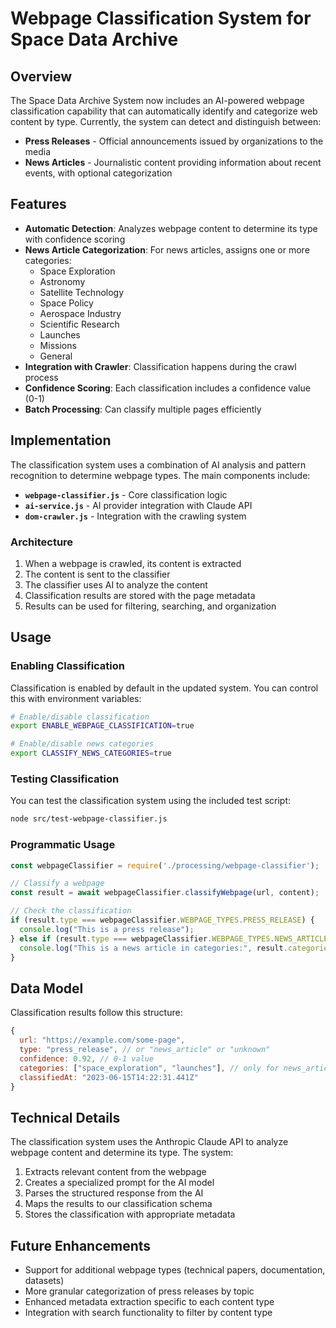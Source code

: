 # Webpage Classification System for Space Data Archive

## Overview

The Space Data Archive System now includes an AI-powered webpage classification capability that can automatically identify and categorize web content by type. Currently, the system can detect and distinguish between:

- **Press Releases** - Official announcements issued by organizations to the media
- **News Articles** - Journalistic content providing information about recent events, with optional categorization

## Features

- **Automatic Detection**: Analyzes webpage content to determine its type with confidence scoring
- **News Article Categorization**: For news articles, assigns one or more categories:
  - Space Exploration
  - Astronomy
  - Satellite Technology
  - Space Policy
  - Aerospace Industry
  - Scientific Research
  - Launches
  - Missions
  - General
- **Integration with Crawler**: Classification happens during the crawl process
- **Confidence Scoring**: Each classification includes a confidence value (0-1)
- **Batch Processing**: Can classify multiple pages efficiently

## Implementation

The classification system uses a combination of AI analysis and pattern recognition to determine webpage types. The main components include:

- **`webpage-classifier.js`** - Core classification logic
- **`ai-service.js`** - AI provider integration with Claude API
- **`dom-crawler.js`** - Integration with the crawling system

### Architecture

1. When a webpage is crawled, its content is extracted
2. The content is sent to the classifier
3. The classifier uses AI to analyze the content
4. Classification results are stored with the page metadata
5. Results can be used for filtering, searching, and organization

## Usage

### Enabling Classification

Classification is enabled by default in the updated system. You can control this with environment variables:

```bash
# Enable/disable classification
export ENABLE_WEBPAGE_CLASSIFICATION=true

# Enable/disable news categories
export CLASSIFY_NEWS_CATEGORIES=true
```

### Testing Classification

You can test the classification system using the included test script:

```bash
node src/test-webpage-classifier.js
```

### Programmatic Usage

```javascript
const webpageClassifier = require('./processing/webpage-classifier');

// Classify a webpage
const result = await webpageClassifier.classifyWebpage(url, content);

// Check the classification
if (result.type === webpageClassifier.WEBPAGE_TYPES.PRESS_RELEASE) {
  console.log("This is a press release");
} else if (result.type === webpageClassifier.WEBPAGE_TYPES.NEWS_ARTICLE) {
  console.log("This is a news article in categories:", result.categories);
}
```

## Data Model

Classification results follow this structure:

```javascript
{
  url: "https://example.com/some-page",
  type: "press_release", // or "news_article" or "unknown"
  confidence: 0.92, // 0-1 value
  categories: ["space_exploration", "launches"], // only for news_article
  classifiedAt: "2023-06-15T14:22:31.441Z"
}
```

## Technical Details

The classification system uses the Anthropic Claude API to analyze webpage content and determine its type. The system:

1. Extracts relevant content from the webpage
2. Creates a specialized prompt for the AI model
3. Parses the structured response from the AI
4. Maps the results to our classification schema
5. Stores the classification with appropriate metadata

## Future Enhancements

- Support for additional webpage types (technical papers, documentation, datasets)
- More granular categorization of press releases by topic
- Enhanced metadata extraction specific to each content type
- Integration with search functionality to filter by content type 